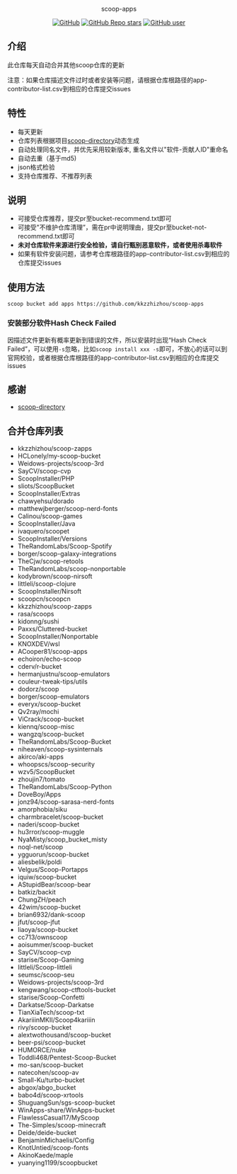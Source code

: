 <p align="center">
  scoop-apps
</p>
<p align="center">
  <a href="https://github.com/kkzzhizhou/scoop-apps"><img alt="GitHub" src="https://img.shields.io/badge/Readme--Style-standard--repository-brightgreen?style=flat-square&color=f83500"/></a>
  <a href="https://github.com/kkzzhizhou/scoop-apps"><img alt="GitHub Repo stars" src="https://img.shields.io/github/stars/kkzzhizhou/scoop-apps?style=flat-square"/></a>
  <a href="https://github.com/kkzzhizhou"><img alt="GitHub user" src="https://img.shields.io/badge/author-kkzzhizhou-brightgreen?style=flat-square"/></a>
</p>


## 介绍

此仓库每天自动合并其他scoop仓库的更新

注意：如果仓库描述文件过时或者安装等问题，请根据仓库根路径的app-contributor-list.csv到相应的仓库提交issues

## 特性

- 每天更新
- 仓库列表根据项目[scoop-directory](https://github.com/rasa/scoop-directory)动态生成
- 自动处理同名文件，并优先采用较新版本, 重名文件以"软件-贡献人ID"重命名
- 自动去重（基于md5)
- json格式检验
- 支持仓库推荐、不推荐列表

## 说明

- 可接受仓库推荐，提交pr至bucket-recommend.txt即可
- 可接受"不维护仓库清理”，需在pr中说明理由，提交pr至bucket-not-recommend.txt即可
- **未对仓库软件来源进行安全检验，请自行甄别恶意软件，或者使用杀毒软件**
- 如果有软件安装问题，请参考仓库根路径的app-contributor-list.csv到相应的仓库提交issues

## 使用方法

```
scoop bucket add apps https://github.com/kkzzhizhou/scoop-apps
```

### 安装部分软件Hash Check Failed



因描述文件更新有概率更新到错误的文件，所以安装时出现“Hash Check Failed”，可以使用`-s`忽略，比如`scoop install xxx -s`即可，不放心的话可以到官网校验，或者根据仓库根路径的app-contributor-list.csv到相应的仓库提交issues

## 感谢

- [scoop-directory](https://github.com/rasa/scoop-directory)

## 合并仓库列表

- kkzzhizhou/scoop-zapps
- HCLonely/my-scoop-bucket
- Weidows-projects/scoop-3rd
- SayCV/scoop-cvp
- ScoopInstaller/PHP
- sliots/ScoopBucket
- ScoopInstaller/Extras
- chawyehsu/dorado
- matthewjberger/scoop-nerd-fonts
- Calinou/scoop-games
- ScoopInstaller/Java
- ivaquero/scoopet
- ScoopInstaller/Versions
- TheRandomLabs/Scoop-Spotify
- borger/scoop-galaxy-integrations
- TheCjw/scoop-retools
- TheRandomLabs/scoop-nonportable
- kodybrown/scoop-nirsoft
- littleli/scoop-clojure
- ScoopInstaller/Nirsoft
- scoopcn/scoopcn
- kkzzhizhou/scoop-zapps
- rasa/scoops
- kidonng/sushi
- Paxxs/Cluttered-bucket
- ScoopInstaller/Nonportable
- KNOXDEV/wsl
- ACooper81/scoop-apps
- echoiron/echo-scoop
- cderv/r-bucket
- hermanjustnu/scoop-emulators
- couleur-tweak-tips/utils
- dodorz/scoop
- borger/scoop-emulators
- everyx/scoop-bucket
- Qv2ray/mochi
- ViCrack/scoop-bucket
- kiennq/scoop-misc
- wangzq/scoop-bucket
- TheRandomLabs/Scoop-Bucket
- niheaven/scoop-sysinternals
- akirco/aki-apps
- whoopscs/scoop-security
- wzv5/ScoopBucket
- zhoujin7/tomato
- TheRandomLabs/Scoop-Python
- DoveBoy/Apps
- jonz94/scoop-sarasa-nerd-fonts
- amorphobia/siku
- charmbracelet/scoop-bucket
- naderi/scoop-bucket
- hu3rror/scoop-muggle
- NyaMisty/scoop_bucket_misty
- noql-net/scoop
- ygguorun/scoop-bucket
- aliesbelik/poldi
- Velgus/Scoop-Portapps
- iquiw/scoop-bucket
- AStupidBear/scoop-bear
- batkiz/backit
- ChungZH/peach
- 42wim/scoop-bucket
- brian6932/dank-scoop
- jfut/scoop-jfut
- liaoya/scoop-bucket
- cc713/ownscoop
- aoisummer/scoop-bucket
- SayCV/scoop-cvp
- starise/Scoop-Gaming
- littleli/Scoop-littleli
- seumsc/scoop-seu
- Weidows-projects/scoop-3rd
- kengwang/scoop-ctftools-bucket
- starise/Scoop-Confetti
- Darkatse/Scoop-Darkatse
- TianXiaTech/scoop-txt
- AkariiinMKII/Scoop4kariiin
- rivy/scoop-bucket
- alextwothousand/scoop-bucket
- beer-psi/scoop-bucket
- HUMORCE/nuke
- Toddli468/Pentest-Scoop-Bucket
- mo-san/scoop-bucket
- natecohen/scoop-av
- Small-Ku/turbo-bucket
- abgox/abgo_bucket
- babo4d/scoop-xrtools
- ShuguangSun/sgs-scoop-bucket
- WinApps-share/WinApps-bucket
- FlawlessCasual17/MyScoop
- The-Simples/scoop-minecraft
- Deide/deide-bucket
- BenjaminMichaelis/Config
- KnotUntied/scoop-fonts
- AkinoKaede/maple
- yuanying1199/scoopbucket
